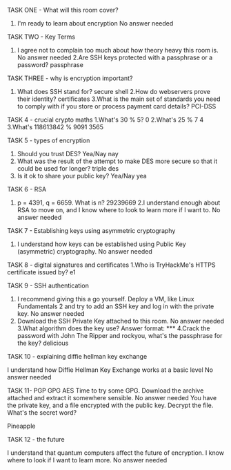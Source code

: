 TASK ONE - What will this room cover?
1. I'm ready to learn about encryption
No answer needed

TASK TWO - Key Terms

1. I agree not to complain too much about how theory heavy this room is.
No answer needed
2.Are SSH keys protected with a passphrase or a password?
passphrase

TASK THREE - why is encryption important?
1. What does SSH stand for?
secure shell
2.How do webservers prove their identity?
certificates
3.What is the main set of standards you need to comply with if you store or process payment card details?
PCI-DSS

TASK 4 - crucial crypto maths
1.What's 30 % 5?
0
2.What's 25 % 7
4
3.What's 118613842 % 9091
3565

TASK 5 - types of encryption
1. Should you trust DES? Yea/Nay
nay
2. What was the result of the attempt to make DES more secure so that it could be used for longer?
triple des
3. Is it ok to share your public key? Yea/Nay
yea

TASK 6 - RSA
1. p = 4391, q = 6659. What is n?
29239669
2.I understand enough about RSA to move on, and I know where to look to learn more if I want to.
No answer needed

TASK 7 - Establishing keys using asymmetric cryptography
1. I understand how keys can be established using Public Key (asymmetric) cryptography.
No answer needed

TASK 8 - digital signatures and certificates
1.Who is TryHackMe's HTTPS certificate issued by?
e1

TASK 9 - SSH authentication
1. I recommend giving this a go yourself. Deploy a VM, like Linux Fundamentals 2 and try to add an SSH key and log in with the private key.
No answer needed
2. Download the SSH Private Key attached to this room.
No answer needed
3.What algorithm does the key use?
Answer format: ***
4.Crack the password with John The Ripper and rockyou, what's the passphrase for the key?
delicious

TASK 10 - explaining diffie hellman key exchange

I understand how Diffie Hellman Key Exchange works at a basic level
No answer needed

TASK 11- PGP GPG AES
Time to try some GPG. Download the archive attached and extract it somewhere sensible.
No answer needed
You have the private key, and a file encrypted with the public key. Decrypt the file. What's the secret word?

Pineapple

TASK 12 - the future

I understand that quantum computers affect the future of encryption. I know where to look if I want to learn more.
No answer needed





